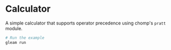 # Calculator

A simple calculator that supports operator precedence using chomp's `pratt` module.

```sh
# Run the example
gleam run
```